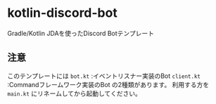# kotlin-discord-bot

Gradle/Kotlin JDAを使ったDiscord Botテンプレート

## 注意
このテンプレートには
```bot.kt``` :イベントリスナー実装のBot
```client.kt``` :Commandフレームワーク実装のBot
の2種類があります。
利用する方を
```main.kt``` にリネームしてから起動してください。
